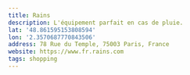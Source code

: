 ```yaml
---
title: Rains
description: L'équipement parfait en cas de pluie.
lat: '48.861595153808594'
lon: '2.3570687770843506'
address: 78 Rue du Temple, 75003 Paris, France
website: https://www.fr.rains.com
tags: shopping
---
```

